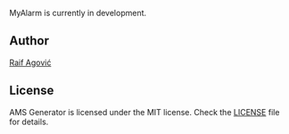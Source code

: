MyAlarm is currently in development. 

## Author
[Raif Agović](https://x.com/raifagovic)

## License
AMS Generator is licensed under the MIT license. Check the [LICENSE](https://github.com/raifagovic/MyAlarm/blob/main/LICENSE) file for details.
